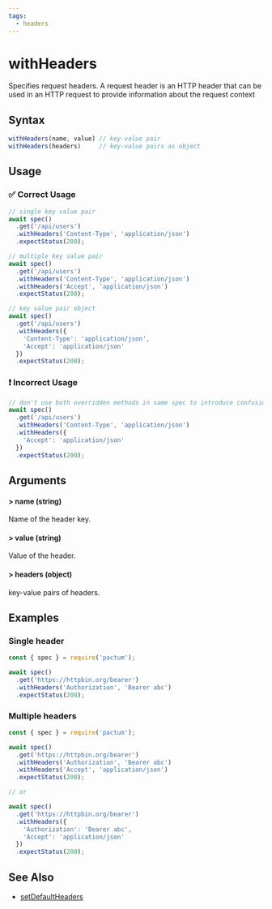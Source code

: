 ```yaml
---
tags:
  - headers
---
```


# withHeaders

Specifies request headers. A request header is an HTTP header that can be used in an HTTP request to provide information about the request context

## Syntax

```js
withHeaders(name, value) // key-value pair
withHeaders(headers)     // key-value pairs as object
```

## Usage

### ✅  Correct Usage

```js
// single key value pair
await spec()
  .get('/api/users')
  .withHeaders('Content-Type', 'application/json')
  .expectStatus(200);
```

```js
// multiple key value pair
await spec()
  .get('/api/users')
  .withHeaders('Content-Type', 'application/json')
  .withHeaders('Accept', 'application/json')
  .expectStatus(200);
```

```js
// key value pair object
await spec()
  .get('/api/users')
  .withHeaders({
    'Content-Type': 'application/json',
    'Accept': 'application/json'
  })
  .expectStatus(200);
```

### ❗ Incorrect Usage

```js
// don't use both overridden methods in same spec to introduce confusion
await spec()
  .get('/api/users')
  .withHeaders('Content-Type', 'application/json')
  .withHeaders({
    'Accept': 'application/json'
  })
  .expectStatus(200);
```

## Arguments

#### > name (string)

Name of the header key.

#### > value (string)

Value of the header.

#### > headers (object)

key-value pairs of headers.

## Examples

### Single header

```js
const { spec } = require('pactum');

await spec()
  .get('https://httpbin.org/bearer')
  .withHeaders('Authorization', 'Bearer abc')
  .expectStatus(200);
```

### Multiple headers

```js
const { spec } = require('pactum');

await spec()
  .get('https://httpbin.org/bearer')
  .withHeaders('Authorization', 'Bearer abc')
  .withHeaders('Accept', 'application/json')
  .expectStatus(200);

// or

await spec()
  .get('https://httpbin.org/bearer')
  .withHeaders({
    'Authorization': 'Bearer abc',
    'Accept': 'application/json'
  })
  .expectStatus(200);
```

## See Also

- [setDefaultHeaders](/api/settings/setDefaultHeaders)